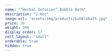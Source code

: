 ```yaml
---
name: "“Herbal Infusion” Bubble Bath"
description: "2.0oz"
image-url: "assets/img/products/bubblebath.jpg"
price: 30
weight: 300
display_order: 17
cell_layout: "small"
orderable: true
hidden: true
---
```

